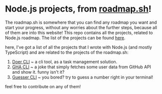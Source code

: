 # Node.js projects, from [roadmap.sh](https://roadmap.sh)!
The roadmap.sh is somewhere that you can find any roadmap you want and start your progress, without any worries about the further steps, because all of them are into this website! This repo contains all the projects, related to Node.js roadmap. The list of the projects can be found [here](https://roadmap.sh/nodejs/projects).

here, I've got a list of all the projects that I wrote with Node.js (and mostly TypeScript) and are related to the projects of the roadmap.sh:
1. [Doer CLI](https://github.com/LittleOddBoy/doer-cli) ~ a cli tool, as a task management solution.
2. [GHA CLI](https://github.com/LittleOddBoy/gha-cli) ~ a joke that simply fetches some user data from GitHub API and show it. funny isn't it?
3. [Guesser CLI](https://github.com/LittleOddBoy/guesser-cli) ~ you bored? try to guess a number right in your terminal!

feel free to contribute on any of them!
